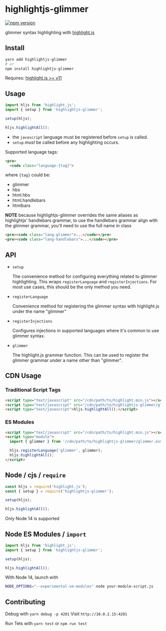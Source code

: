 # highlightjs-glimmer

[![npm version](https://badge.fury.io/js/highlightjs-glimmer.svg)](https://www.npmjs.com/package/highlightjs-glimmer)

glimmer syntax highlighting with [highlight.js](https://github.com/highlightjs/highlight.js)

## Install

```bash
yarn add highlightjs-glimmer
# or
npm install highlightjs-glimmer
```

Requires: [highlight.js >= v11](https://github.com/highlightjs/highlight.js)

## Usage

```js
import hljs from 'highlight.js';
import { setup } from 'highlightjs-glimmer';

setup(hljs);

hljs.highlightAll();
```

 - the `javascript` language must be registered before `setup` is called.
 - `setup` _must_ be called before any highlighting occurs.

Supported language tags:

```html
<pre>
  <code class="language-{tag}">
```
where `{tag}` could be:
 - glimmer
 - hbs
 - html.hbs
 - html.handlebars
 - htmlbars

**NOTE** because highlightjs-glimmer overrides the same aliases as highlightjs' handlebars grammar,
to use the handlebars grammar align with the glimmer grammar, you'll need to use the full name in class
```html
<pre><code class="lang-glimmer">...</code></pre>
<pre><code class="lang-handlebars">...</code></pre>
```

## API

- `setup`

    The convenience method for configuring everything related to
    glimmer highlighting. This wraps `registerLanguage` and `registerInjections`.
    For most use cases, this should be the only method you need.

- `registerLanguage`

    Convenience method for registering the glimmer syntax with
    highlight.js under the name "glimmer"

- `registerInjections`

    Configures injections in supported languages where it's common to use glimmer
    syntax.

- `glimmer`

    The highlight.js grammar function. This can be used to register
    the glimmer grammar under a name other than "glimmer".

## CDN Usage

### Traditional Script Tags

```html
<script type="text/javascript" src="/cdn/path/to/highlight.min.js"></script>
<script type="text/javascript" src="/cdn/path/to/highlightjs-glimmer/glimmer.js"></script>
<script type="text/javascript">hljs.highlightAll();</script>
```

### ES Modules

```html
<script type="text/javascript" src="/cdn/path/to/highlight.min.js"></script>
<script type="module">
  import { glimmer } from '/cdn/path/to/highlightjs-glimmer/glimmer.esm.js';

  hljs.registerLanguage('glimmer', glimmer);
  hljs.highlightAll();
</script>
```

## Node / cjs / `require`

```js
const hljs = require('highlight.js');
const { setup } = require('highlightjs-glimmer');

setup(hljs);

hljs.highlightAll();
```

Only Node 14 is supported

## Node ES Modules / `import`

```js
import hljs from 'highlight.js';
import { setup } from 'highlightjs-glimmer';

setup(hljs);

hljs.highlightAll();
```

With Node 14, launch with

```bash
NODE_OPTIONS="--experimental-vm-modules" node your-module-script.js
```

## Contributing

Debug with `yarn debug -p 4201`
Visit `http://10.0.2.15:4201`

Run Tets with `yarn test` or `npm run test`
